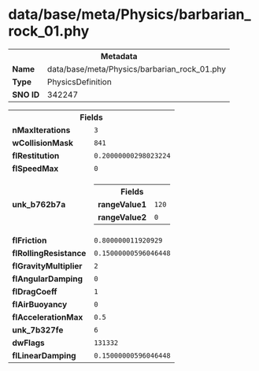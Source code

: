 <h1>data/base/meta/Physics/barbarian_rock_01.phy</h1><table><tr><th colspan="100%">Metadata</th></tr><tr><td><b>Name</b></td><td>data/base/meta/Physics/barbarian_rock_01.phy</td></tr><tr><td><b>Type</b></td><td>PhysicsDefinition</td></tr><tr><td><b>SNO ID</b></td><td>342247</td></tr></table>

<table><tr><th colspan="100%">Fields</th></tr><tr><td><b>nMaxIterations</b></td><td><code>3</code></td></tr><tr><td><b>wCollisionMask</b></td><td><code>841</code></td></tr><tr><td><b>flRestitution</b></td><td><code>0.20000000298023224</code></td></tr><tr><td><b>flSpeedMax</b></td><td><code>0</code></td></tr><tr><td><b>unk_b762b7a</b></td><td><table><tr><th colspan="100%">Fields</th></tr><tr><td><b>rangeValue1</b></td><td><code>120</code></td></tr><tr><td><b>rangeValue2</b></td><td><code>0</code></td></tr></table>

</td></tr><tr><td><b>flFriction</b></td><td><code>0.800000011920929</code></td></tr><tr><td><b>flRollingResistance</b></td><td><code>0.15000000596046448</code></td></tr><tr><td><b>flGravityMultiplier</b></td><td><code>2</code></td></tr><tr><td><b>flAngularDamping</b></td><td><code>0</code></td></tr><tr><td><b>flDragCoeff</b></td><td><code>1</code></td></tr><tr><td><b>flAirBuoyancy</b></td><td><code>0</code></td></tr><tr><td><b>flAccelerationMax</b></td><td><code>0.5</code></td></tr><tr><td><b>unk_7b327fe</b></td><td><code>6</code></td></tr><tr><td><b>dwFlags</b></td><td><code>131332</code></td></tr><tr><td><b>flLinearDamping</b></td><td><code>0.15000000596046448</code></td></tr></table>

